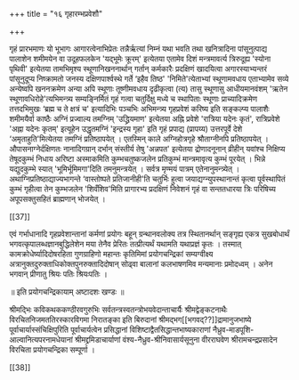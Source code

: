 +++
title = "१६ गृहारम्भप्रवेशौ"

+++

गृहं प्रारभमाणः यो भूभागः आगारत्वेनाभिप्रेतः तन्नैर्ऋत्यां निम्नं यथा भवति तथा खनित्रादिना पांसूनुत्पाद्य पालाशेन शमीमयेन वा उदूहफलकेन 'यद्भूमेः क्रूरम्' इत्येतया एतामेव दिशं मन्त्रमावर्त्य त्रिरुदूह्य 'स्योना पृथिवी' इत्येतया तामभिमृश्य स्थूणानिखननार्थान् गर्तान् कर्मकारैः प्रदक्षिणं खादयित्वा अगारस्याभ्यन्तरं पांसूनुदूप्य निष्क्रामतो जनस्य दक्षिणपार्श्वस्थे गर्ते ‘इहैव तिष्ठ' 'निमिते'त्येताभ्यां स्थूणामवधाय एताभ्यामेव सव्ये अन्येष्वपि खननक्रमेण अन्या अपि स्थूणाः तूष्णीमवधाय दृढीकृत्वा (त्य) तासु स्थूणासु आधीयमानवंशम् 'ऋतेन स्थूणावधिरोहे'त्यभिमन्त्र्य सम्यङ्निर्मितं गृहं गत्वा चतुर्दिक्षु मध्ये च स्थापिताः स्थूणाः प्राच्यादिक्रमेण तत्तदभिमुखः ‘ब्रह्म च ते क्षत्रं च' इत्यादिभिः पञ्चभिः अभिमन्त्र्य गृहप्रवेशं करिष्य इति सङ्कल्प्य पालाशैः शमीमयैर्वा काष्ठैः अग्निं प्रज्वाल्य तमग्निम् 'उद्ध्रियमाण' इत्येतया अह्नि प्रवेशे 'रात्रिया यदेनः कृतं', रात्रिप्रवेशे 'अह्ना यदेनः कृतम्' इत्यूहेन उद्धृतमग्निं 'इन्द्रस्य गृहा' इति गृहं प्रपाद्य (प्रापय्य) उत्तरपूर्वे देशे ‘अमृताहुति'मित्येतया तमग्निं प्रतिष्ठापयेत् । एतस्मिन् काले अग्निहोत्रगृहे श्रौताग्नीनपि प्रतिष्ठापयेत् । औपासनाग्नेर्दक्षिणतः नानादिगग्रान् दर्भान् संस्तीर्य तेषु 'अन्नपत' इत्येतया द्रोणादनूनान् व्रीहीन् यवांश्च निक्षिप्य तेषूदकुम्भं निधाय अरिष्टा अस्माकमिति कुम्भचतुष्कजलेन प्रतिकुम्भं मान्त्रमावृत्य कुम्भं पूरयेत् । भिन्ने यद्युदकुम्भे स्यात् 'भूमिर्भूमिमगा'दिति तमनुमन्त्रयेत् । सर्वत्र मृण्मयं पात्रम् एतेनानुमन्त्र्येत् । अथाग्निप्रतिष्ठाद्याज्यभागन्ते ‘वास्तोष्पते प्रतिजानीही'ति चतुर्भिः हुत्वा जयाद्यग्न्युपस्थानान्तं कृत्वा पूर्वस्थापितं कुम्भं गृहीत्वा तेन कुम्भजलेन 'शिवँशिव'मिति प्रागारभ्य प्रदक्षिणं निवेशनं गृहं वा सन्ततधारया त्रिः परिषिच्य अपूपसक्तुसहितं ब्राह्मणान् भोजयेत् ।

[[37]]

एवं गर्भाधानादि गृहप्रवेशान्तानां कर्मणां प्रयोगः बहून् ग्रन्थानवलोक्य तत्र स्थितानर्थान् सङ्गृह्य एकत्र सुखबोधार्थं भगवत्कृपालब्धज्ञानबुद्धिलेशेन मया तेनैव प्रेरितः तत्प्रीत्यर्थं यथामति यथाप्रज्ञं कृतः । तस्मात् कामक्रोधेर्ष्यादिदोषरहिता गुणग्राहिणो महान्तः कृतिमिमां प्रयोगचन्द्रिकां सम्यग्वीक्ष्य अत्रानुक्तदुरुक्ताधिकोक्तपुनरुक्तादिदोषान् सोढ्वा बालानां कलभाषणमिव मन्यमानाः प्रमोदध्वम् । अनेन भगवान् प्रीणातु श्रियः पतिः श्रियःपतिः । 

॥ इति प्रयोगचन्द्रिकायाम् अष्टादशः खण्डः ॥

श्रीमद्भिः कविकथककण्ठीरवगुरुभिः सर्वतन्त्रस्वतन्त्रोभयवेदान्ताचार्यैः श्रीमद्वेङ्कटनाथैः विरचितनिजमततिरस्कारविगमा निरातङ्का इति बिरुदानां श्रीमद्भग[[भगवद्??]]द्रामानुजभाष्ये पूर्वाचार्यास्संचिक्षिपुरिति पूर्वाचार्यत्वेन प्रसिद्धानां विशिष्टाद्वैतसिद्धान्तभाष्यकाराणां नैध्रुव-माडपूशि-आल्वानित्यपरनामधेयानां श्रीमद्द्रमिडाचार्याणां वंश्य-नैध्रुव-श्रीनिवासार्यसूनुना वीरराघवेण श्रीरामचन्द्रप्रसादेन विरचिता प्रयोगचन्द्रिका सम्पूर्णा ।

[[38]]